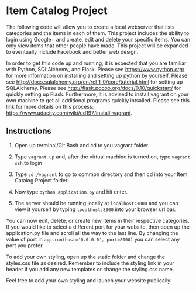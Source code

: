# Item Catalog Project
The following code will allow you to create a local webserver that lists categories
and the items in each of them. This project includes the ability to login using 
Google+ and create, edit and delete your specific items. You can only view items that
other people have made. This project will be expanded to eventually include Facebook and 
better web design.

In order to get this code up and running, it is expected that you are familiar with Python, SQLAlchemy, and Flask. Please see
https://www.python.org/ for more information on installing and setting up python by yourself. Please see http://docs.sqlalchemy.org/en/rel_1_0/core/tutorial.html for setting up SQLAlchemy. Please see http://flask.pocoo.org/docs/0.10/quickstart/ for quickly setting up Flask. 
Furthermore, it is advised to install vagrant on your own machine to get all additional programs quickly intsalled. Please see this link for more details on this process: https://www.udacity.com/wiki/ud197/install-vagrant.

## Instructions

1. Open up terminal/Git Bash and cd to you vagrant folder.

2. Type `vagrant up` and, after the virtual machine is turned on, type `vagrant ssh` to login

3. Type `cd /vagrant` to go to common directory and then cd into your Item Catalog Project folder.

4. Now type `python application.py` and hit enter.

5. The server should be running locally at `localhost:8000` and you can view it yourself by typing `localhost:8000` into your browser url bar.

You can now edit, delete, or create new items in their respective categories. If you would like to select a different port for your website, then open up the application.py file and scroll all the way to the last line. By changing the value of port in `app.run(host='0.0.0.0', port=8000)` you can select any port you prefer. 

To add your own styling, open up the static folder and change the styles.css file as desired. Remember to include the styling link in your header if you add any new templates or change the styling.css name.

Feel free to add your own styling and launch your website publically! 
